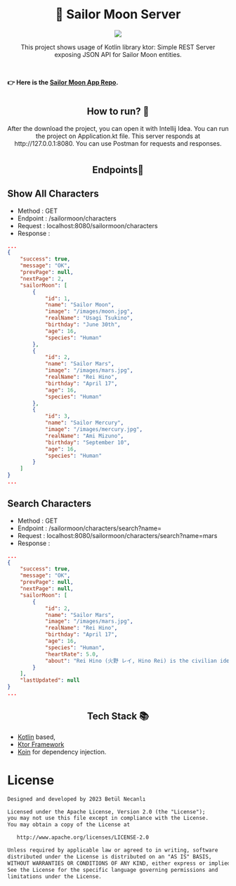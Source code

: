 # <h1 align="center">🌙 Sailor Moon Server</h1>

<p align="center">
<img src="https://github.com/betulnecanli/SailorMoonServer/blob/master/banner/sailorbnnr.png?raw=true"/>
</p>

<p align="center">  
 This project shows usage of Kotlin library ktor: Simple REST Server exposing JSON API for Sailor Moon entities. 
</p>
</br>

**👉 Here is the [Sailor Moon App Repo](https://github.com/betulnecanli/SailorMoonApp).**


# <h2 align="center">How to run? 🚀 </h2>
<p align="center"> 
After the download the project, you can open it with Intellij Idea. 
You can run the project on Application.kt file.
This server responds at http://127.0.0.1:8080.
You can use Postman for requests and responses.
</p>


# <h2 align="center">Endpoints📜 </h2>
## Show All Characters 
- Method : GET
- Endpoint : /sailormoon/characters
- Request : localhost:8080/sailormoon/characters
- Response : 
```json 
...
{
    "success": true,
    "message": "OK",
    "prevPage": null,
    "nextPage": 2,
    "sailorMoon": [
        {
            "id": 1,
            "name": "Sailor Moon",
            "image": "/images/moon.jpg",
            "realName": "Usagi Tsukino",
            "birthday": "June 30th",
            "age": 16,
            "species": "Human"
        },
        {
            "id": 2,
            "name": "Sailor Mars",
            "image": "/images/mars.jpg",
            "realName": "Rei Hino",
            "birthday": "April 17",
            "age": 16,
            "species": "Human"
        },
        {
            "id": 3,
            "name": "Sailor Mercury",
            "image": "/images/mercury.jpg",
            "realName": "Ami Mizuno",
            "birthday": "September 10",
            "age": 16,
            "species": "Human"
        }
    ]
}
...
```
## Search Characters
- Method : GET
- Endpoint : /sailormoon/characters/search?name=
- Request : localhost:8080/sailormoon/characters/search?name=mars
- Response : 
```json 
...
{
    "success": true,
    "message": "OK",
    "prevPage": null,
    "nextPage": null,
    "sailorMoon": [
        {
            "id": 2,
            "name": "Sailor Mars",
            "image": "/images/mars.jpg",
            "realName": "Rei Hino",
            "birthday": "April 17",
            "age": 16,
            "species": "Human",
            "heartRate": 5.0,
            "about": "Rei Hino (火野 レイ, Hino Rei) is the civilian identity and present-day incarnation of Sailor Mars (セーラーマーズ, Seera Maazu). She is a shrine priestess who lives at Hikawa Shrinewith her Grandfather and the crows Phobos and Deimos in the manga."
        }
    ],
    "lastUpdated": null
}
...
```
 <h2 align="center">Tech Stack 📚</h2>

- [Kotlin](https://kotlinlang.org/) based,
- [Ktor Framework](https://ktor.io/docs/welcome.html) 
- [Koin](https://insert-koin.io/) for dependency injection.

# License
```xml
Designed and developed by 2023 Betül Necanlı 

Licensed under the Apache License, Version 2.0 (the "License");
you may not use this file except in compliance with the License.
You may obtain a copy of the License at

   http://www.apache.org/licenses/LICENSE-2.0

Unless required by applicable law or agreed to in writing, software
distributed under the License is distributed on an "AS IS" BASIS,
WITHOUT WARRANTIES OR CONDITIONS OF ANY KIND, either express or implied.
See the License for the specific language governing permissions and
limitations under the License.
```
